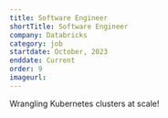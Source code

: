 ```yaml
---
title: Software Engineer
shortTitle: Software Engineer
company: Databricks
category: job
startdate: October, 2023
enddate: Current
order: 9
imageurl: 
---
```


Wrangling Kubernetes clusters at scale!
